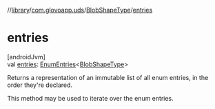 //[library](../../../index.md)/[com.glovoapp.uds](../index.md)/[BlobShapeType](index.md)/[entries](entries.md)

# entries

[androidJvm]\
val [entries](entries.md): [EnumEntries](https://kotlinlang.org/api/latest/jvm/stdlib/kotlin.enums/-enum-entries/index.html)&lt;[BlobShapeType](index.md)&gt;

Returns a representation of an immutable list of all enum entries, in the order they're declared.

This method may be used to iterate over the enum entries.
